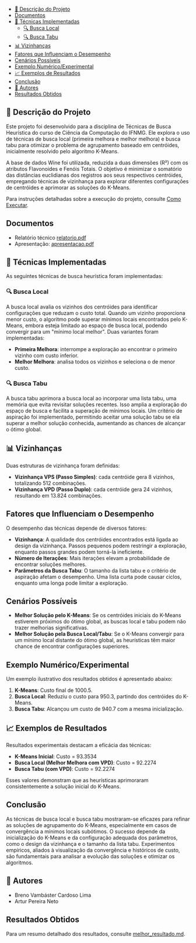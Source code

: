 - [📌 Descrição do Projeto](#-descrição-do-projeto)
- [Documentos](#documentos)
- [🧪 Técnicas Implementadas](#-técnicas-implementadas)
  - [🔍 Busca Local](#-busca-local)
  - [🔍 Busca Tabu](#-busca-tabu)
- [📊 Vizinhanças](#-vizinhanças)
- [Fatores que Influenciam o Desempenho](#fatores-que-influenciam-o-desempenho)
- [Cenários Possíveis](#cenários-possíveis)
- [Exemplo Numérico/Experimental](#exemplo-numéricoexperimental)
- [📈 Exemplos de Resultados](#-exemplos-de-resultados)
- [Conclusão](#conclusão)
- [👥 Autores](#-autores)
- [Resultados Obtidos](#resultados-obtidos)

## 📌 Descrição do Projeto

Este projeto foi desenvolvido para a disciplina de Técnicas de Busca Heurística do curso de Ciência da Computação do IFNMG. Ele explora o uso de técnicas de busca local (primeira melhora e melhor melhora) e busca tabu para otimizar o problema de agrupamento baseado em centróides, inicialmente resolvido pelo algoritmo K-Means.

A base de dados Wine foi utilizada, reduzida a duas dimensões (R²) com os atributos Flavonoides e Fenóis Totais. O objetivo é minimizar o somatório das distâncias euclidianas dos registros aos seus respectivos centróides, empregando técnicas de vizinhança para explorar diferentes configurações de centróides e aprimorar as soluções do K-Means.

Para instruções detalhadas sobre a execução do projeto, consulte [Como Executar](ComoExecutar.md).

## Documentos

* Relatório técnico [relatorio.pdf](Relatório%20P002.pdf)
* Apresentação: [apresentacao.pdf](Apresentação%20P002.pdf) 

## 🧪 Técnicas Implementadas

As seguintes técnicas de busca heurística foram implementadas:

### 🔍 Busca Local

A busca local avalia os vizinhos dos centróides para identificar configurações que reduzam o custo total. Quando um vizinho proporciona menor custo, o algoritmo pode superar mínimos locais encontrados pelo K-Means, embora esteja limitado ao espaço de busca local, podendo convergir para um "mínimo local melhor". Duas variantes foram implementadas:

- **Primeira Melhora**: interrompe a exploração ao encontrar o primeiro vizinho com custo inferior.
- **Melhor Melhora**: analisa todos os vizinhos e seleciona o de menor custo.

### 🔍 Busca Tabu

A busca tabu aprimora a busca local ao incorporar uma lista tabu, uma memória que evita revisitar soluções recentes. Isso amplia a exploração do espaço de busca e facilita a superação de mínimos locais. Um critério de aspiração foi implementado, permitindo aceitar uma solução tabu se ela superar a melhor solução conhecida, aumentando as chances de alcançar o ótimo global.

## 📊 Vizinhanças

Duas estruturas de vizinhança foram definidas:

- **Vizinhança VPS (Passo Simples)**: cada centróide gera 8 vizinhos, totalizando 512 combinações.
- **Vizinhança VPD (Passo Duplo)**: cada centróide gera 24 vizinhos, resultando em 13.824 combinações.

## Fatores que Influenciam o Desempenho

O desempenho das técnicas depende de diversos fatores:

- **Vizinhança**: A qualidade dos centróides encontrados está ligada ao design da vizinhança. Passos pequenos podem restringir a exploração, enquanto passos grandes podem torná-la ineficiente.
- **Número de Iterações**: Mais iterações elevam a probabilidade de encontrar soluções melhores.
- **Parâmetros da Busca Tabu**: O tamanho da lista tabu e o critério de aspiração afetam o desempenho. Uma lista curta pode causar ciclos, enquanto uma longa pode limitar a exploração.

## Cenários Possíveis

- **Melhor Solução pelo K-Means**: Se os centróides iniciais do K-Means estiverem próximos do ótimo global, as buscas local e tabu podem não trazer melhorias significativas.
- **Melhor Solução pela Busca Local/Tabu**: Se o K-Means convergir para um mínimo local distante do ótimo global, as heurísticas têm maior chance de encontrar configurações superiores.

## Exemplo Numérico/Experimental

Um exemplo ilustrativo dos resultados obtidos é apresentado abaixo:

1. **K-Means**: Custo final de 1000.5.
2. **Busca Local**: Reduziu o custo para 950.3, partindo dos centróides do K-Means.
3. **Busca Tabu**: Alcançou um custo de 940.7 com a mesma inicialização.

## 📈 Exemplos de Resultados

Resultados experimentais destacam a eficácia das técnicas:

- **K-Means Inicial**: Custo = 93.3534
- **Busca Local (Melhor Melhora com VPD)**: Custo = 92.2274
- **Busca Tabu (com VPD)**: Custo = 92.2274

Esses valores demonstram que as heurísticas aprimoraram consistentemente a solução inicial do K-Means.

## Conclusão

As técnicas de busca local e busca tabu mostraram-se eficazes para refinar as soluções de agrupamento do K-Means, especialmente em casos de convergência a mínimos locais subótimos. O sucesso depende da inicialização do K-Means e da configuração adequada dos parâmetros, como o design da vizinhança e o tamanho da lista tabu. Experimentos empíricos, aliados à visualização da convergência e históricos de custo, são fundamentais para analisar a evolução das soluções e otimizar os algoritmos.

## 👥 Autores

- Breno Vambáster Cardoso Lima
- Artur Pereira Neto

## Resultados Obtidos

Para um resumo detalhado dos resultados, consulte [melhor_resultado.md](melhor_resultado.md).